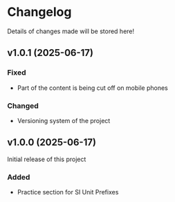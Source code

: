 # Changelog

Details of changes made will be stored here!

## v1.0.1 (2025-06-17)

### Fixed

- Part of the content is being cut off on mobile phones

### Changed

- Versioning system of the project

## v1.0.0 (2025-06-17)

Initial release of this project

### Added

- Practice section for SI Unit Prefixes

